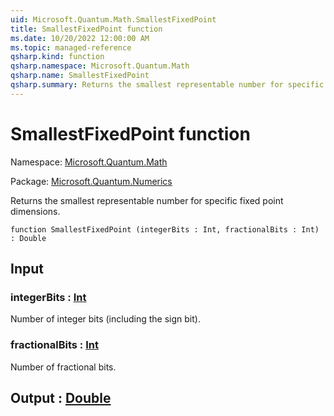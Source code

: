 ```yaml
---
uid: Microsoft.Quantum.Math.SmallestFixedPoint
title: SmallestFixedPoint function
ms.date: 10/20/2022 12:00:00 AM
ms.topic: managed-reference
qsharp.kind: function
qsharp.namespace: Microsoft.Quantum.Math
qsharp.name: SmallestFixedPoint
qsharp.summary: Returns the smallest representable number for specific fixed point dimensions.
---
```


# SmallestFixedPoint function

Namespace: [Microsoft.Quantum.Math](xref:Microsoft.Quantum.Math)

Package: [Microsoft.Quantum.Numerics](https://nuget.org/packages/Microsoft.Quantum.Numerics)


Returns the smallest representable number for specific fixed point dimensions.

```qsharp
function SmallestFixedPoint (integerBits : Int, fractionalBits : Int) : Double
```


## Input

### integerBits : [Int](xref:microsoft.quantum.qsharp.valueliterals#int-literals)

Number of integer bits (including the sign bit).


### fractionalBits : [Int](xref:microsoft.quantum.qsharp.valueliterals#int-literals)

Number of fractional bits.



## Output : [Double](xref:microsoft.quantum.qsharp.valueliterals#double-literals)

